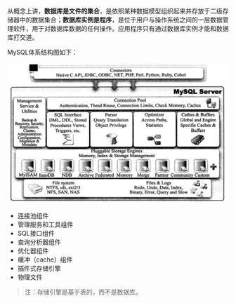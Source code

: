 从概念上讲，**数据库是文件的集合**，是依照某种数据模型组织起来并存放于二级存储器中的数据集合；**数据库实例是程序**，是位于用户与操作系统之间的一层数据管理软件，用于对数据库数据的任何操作。应用程序只有通过数据库实例才能和数据库打交道。

MySQL体系结构图如下：

![image-20220819093924568](MySQL%E4%BD%93%E7%B3%BB%E7%BB%93%E6%9E%84.assets/image-20220819093924568.png)

- 连接池组件
- 管理服务和工具组件
- SQL接口组件
- 查询分析器组件
- 优化器组件
- 缓冲（cache）组件
- 插件式存储引擎
- 物理文件

>注：存储引擎是基于表的，而不是数据库。